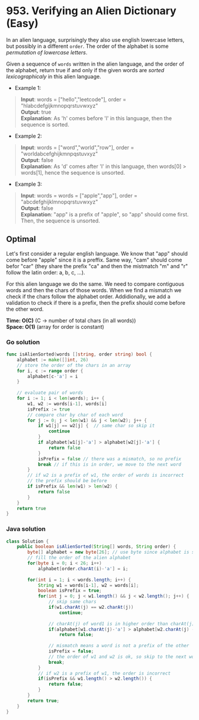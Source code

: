 # 953. Verifying an Alien Dictionary (Easy)

In an alien language, surprisingly they also use english lowercase letters, but possibly in a
different `order`. The order of the alphabet is some *permutation of lowercase letters*.

Given a sequence of `words` written in the alien language, and the order of the alphabet, return 
true if and only if the given words are *sorted lexicographicaly* in this alien language.

- Example 1:
> **Input**: words = ["hello","leetcode"], order = "hlabcdefgijkmnopqrstuvwxyz" <br>
> **Output**: true <br>
> **Explanation**: As 'h' comes before 'l' in this language, then the sequence is sorted.
- Example 2:
> **Input**: words = ["word","world","row"], order = "worldabcefghijkmnpqstuvxyz" <br>
> **Output**: false <br>
> **Explanation**: As 'd' comes after 'l' in this language, then words[0] > words[1], hence the
> sequence is unsorted.
- Example 3:
> **Input**: words = words = ["apple","app"], order = "abcdefghijklmnopqrstuvwxyz" <br>
> **Output**: false <br>
> **Explanation**: "app" is a prefix of "apple", so "app" should come first. Then, the sequence is
> unsorted.

## Optimal
Let's first consider a regular english language. We know that "app" should come before "apple" since
it is a preffix. Same way, "cam" should come befor "car" (they share the prefix "ca" and then the
mistmatch "m" and "r" follow the latin order: a, b, c, ...).

For this alien language we do the same. We need to compare contiguous words and then the chars of
those words. When we find a mismatch we check if the chars follow the alphabet order. Addidionally,
we add a validation to check if there is a prefix, then the prefix should come before the other
word.

**Time: O(C)** (C -> number of total chars (in all words)) <br> 
**Space: O(1)** (array for order is constant)

### Go solution
```go
func isAlienSorted(words []string, order string) bool {
    alphabet := make([]int, 26)
    // store the order of the chars in an array
    for i, c := range order {
        alphabet[c-'a'] = i
    }
    
    // evaluate pair of words
    for i := 1; i < len(words); i++ {
        w1, w2 := words[i-1], words[i]
        isPrefix := true
        // compare char by char of each word
        for j := 0; j < len(w1) && j < len(w2); j++ {
            if w1[j] == w2[j] {  // same char so skip it
                continue
            }
            if alphabet[w1[j]-'a'] > alphabet[w2[j]-'a'] {
                return false
            }
            isPrefix = false // there was a mismatch, so no prefix
            break // if this is in order, we move to the next word
        }
        // if w2 is a prefix of w1, the order of words is incorrect
        // the prefix should be before
        if isPrefix && len(w1) > len(w2) {
            return false
        }
    }
    return true
}
```
### Java solution
```java
class Solution {
    public boolean isAlienSorted(String[] words, String order) {
        byte[] alphabet = new byte[26]; // use byte since alphabet is small
        // fill the order of the alien alphabet
        for(byte i = 0; i < 26; i++)
            alphabet[order.charAt(i)-'a'] = i;
        
        for(int i = 1; i < words.length; i++) {
            String w1 = words[i-1], w2 = words[i];
            boolean isPrefix = true;
            for(int j = 0; j < w1.length() && j < w2.length(); j++) {
                // skip same chars
                if(w1.charAt(j) == w2.charAt(j))
                    continue;
                
                // charAt(j) of word1 is in higher order than charAt(j) of word2
                if(alphabet[w1.charAt(j)-'a'] > alphabet[w2.charAt(j) - 'a'])
                    return false;
                
                // mismatch means a word is not a prefix of the other
                isPrefix = false;
                // the order of w1 and w2 is ok, so skip to the next word
                break;
            }
            // if w2 is a prefix of w1, the order is incorrect
            if(isPrefix && w1.length() > w2.length()) {
                return false;
            }
        }
        return true;
    }
}
```
